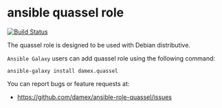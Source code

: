 # ansible quassel role

[![Build Status](https://travis-ci.org/damex/ansible-role-quassel.svg?branch=master)](https://travis-ci.org/damex/ansible-role-quassel)

The quassel role is designed to be used with Debian distributive.

`Ansible Galaxy` users can add quassel role using the following command:

`ansible-galaxy install damex.quassel`

You can report bugs or feature requests at:

* https://github.com/damex/ansible-role-quassel/issues
